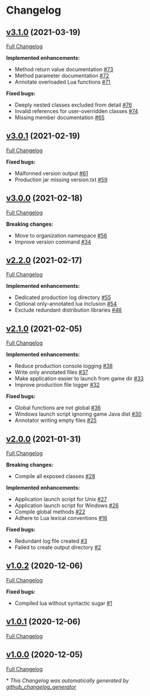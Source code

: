 # Changelog

## [v3.1.0](https://github.com/cocolabs/pz-zdoc/tree/v3.1.0) (2021-03-19)

[Full Changelog](https://github.com/cocolabs/pz-zdoc/compare/v3.0.1...v3.1.0)

**Implemented enhancements:**

- Method return value documentation [\#73](https://github.com/cocolabs/pz-zdoc/issues/73)
- Method parameter documentation [\#72](https://github.com/cocolabs/pz-zdoc/issues/72)
- Annotate overloaded Lua functions [\#71](https://github.com/cocolabs/pz-zdoc/issues/71)

**Fixed bugs:**

- Deeply nested classes excluded from detail [\#76](https://github.com/cocolabs/pz-zdoc/issues/76)
- Invalid references for user-overridden classes [\#74](https://github.com/cocolabs/pz-zdoc/issues/74)
- Missing member documentation [\#65](https://github.com/cocolabs/pz-zdoc/issues/65)

## [v3.0.1](https://github.com/cocolabs/pz-zdoc/tree/v3.0.1) (2021-02-19)

[Full Changelog](https://github.com/cocolabs/pz-zdoc/compare/v3.0.0...v3.0.1)

**Fixed bugs:**

- Malformed version output [\#61](https://github.com/cocolabs/pz-zdoc/issues/61)
- Production jar missing version.txt [\#59](https://github.com/cocolabs/pz-zdoc/issues/59)

## [v3.0.0](https://github.com/cocolabs/pz-zdoc/tree/v3.0.0) (2021-02-18)

[Full Changelog](https://github.com/cocolabs/pz-zdoc/compare/v2.2.0...v3.0.0)

**Breaking changes:**

- Move to organization namespace [\#56](https://github.com/cocolabs/pz-zdoc/issues/56)
- Improve version command [\#34](https://github.com/cocolabs/pz-zdoc/issues/34)

## [v2.2.0](https://github.com/cocolabs/pz-zdoc/tree/v2.2.0) (2021-02-17)

[Full Changelog](https://github.com/cocolabs/pz-zdoc/compare/v2.1.0...v2.2.0)

**Implemented enhancements:**

- Dedicated production log directory [\#55](https://github.com/cocolabs/pz-zdoc/issues/55)
- Optional only-annotated lua inclusion [\#54](https://github.com/cocolabs/pz-zdoc/issues/54)
- Exclude redundant distribution libraries [\#46](https://github.com/cocolabs/pz-zdoc/issues/46)

## [v2.1.0](https://github.com/cocolabs/pz-zdoc/tree/v2.1.0) (2021-02-05)

[Full Changelog](https://github.com/cocolabs/pz-zdoc/compare/v2.0.0...v2.1.0)

**Implemented enhancements:**

- Reduce production console logging [\#38](https://github.com/cocolabs/pz-zdoc/issues/38)
- Write only annotated files [\#37](https://github.com/cocolabs/pz-zdoc/issues/37)
- Make application easier to launch from game dir [\#33](https://github.com/cocolabs/pz-zdoc/issues/33)
- Improve production file logger [\#32](https://github.com/cocolabs/pz-zdoc/issues/32)

**Fixed bugs:**

- Global functions are not global [\#36](https://github.com/cocolabs/pz-zdoc/issues/36)
- Windows launch script ignoring game Java dist [\#30](https://github.com/cocolabs/pz-zdoc/issues/30)
- Annotator writing empty files [\#25](https://github.com/cocolabs/pz-zdoc/issues/25)

## [v2.0.0](https://github.com/cocolabs/pz-zdoc/tree/v2.0.0) (2021-01-31)

[Full Changelog](https://github.com/cocolabs/pz-zdoc/compare/v1.0.2...v2.0.0)

**Breaking changes:**

- Compile all exposed classes [\#28](https://github.com/cocolabs/pz-zdoc/issues/28)

**Implemented enhancements:**

- Application launch script for Unix [\#27](https://github.com/cocolabs/pz-zdoc/issues/27)
- Application launch script for Windows [\#26](https://github.com/cocolabs/pz-zdoc/issues/26)
- Compile global methods [\#22](https://github.com/cocolabs/pz-zdoc/issues/22)
- Adhere to Lua lexical conventions [\#16](https://github.com/cocolabs/pz-zdoc/issues/16)

**Fixed bugs:**

- Redundant log file created [\#3](https://github.com/cocolabs/pz-zdoc/issues/3)
- Failed to create output directory [\#2](https://github.com/cocolabs/pz-zdoc/issues/2)

## [v1.0.2](https://github.com/cocolabs/pz-zdoc/tree/v1.0.2) (2020-12-06)

[Full Changelog](https://github.com/cocolabs/pz-zdoc/compare/v1.0.1...v1.0.2)

**Fixed bugs:**

- Compiled lua without syntactic sugar [\#1](https://github.com/cocolabs/pz-zdoc/issues/1)

## [v1.0.1](https://github.com/cocolabs/pz-zdoc/tree/v1.0.1) (2020-12-06)

[Full Changelog](https://github.com/cocolabs/pz-zdoc/compare/v1.0.0...v1.0.1)

## [v1.0.0](https://github.com/cocolabs/pz-zdoc/tree/v1.0.0) (2020-12-05)

[Full Changelog](https://github.com/cocolabs/pz-zdoc/compare/2b70c954e4fa2a46d082474a83e2ea67f1d3d6b3...v1.0.0)



\* *This Changelog was automatically generated by [github_changelog_generator](https://github.com/github-changelog-generator/github-changelog-generator)*
